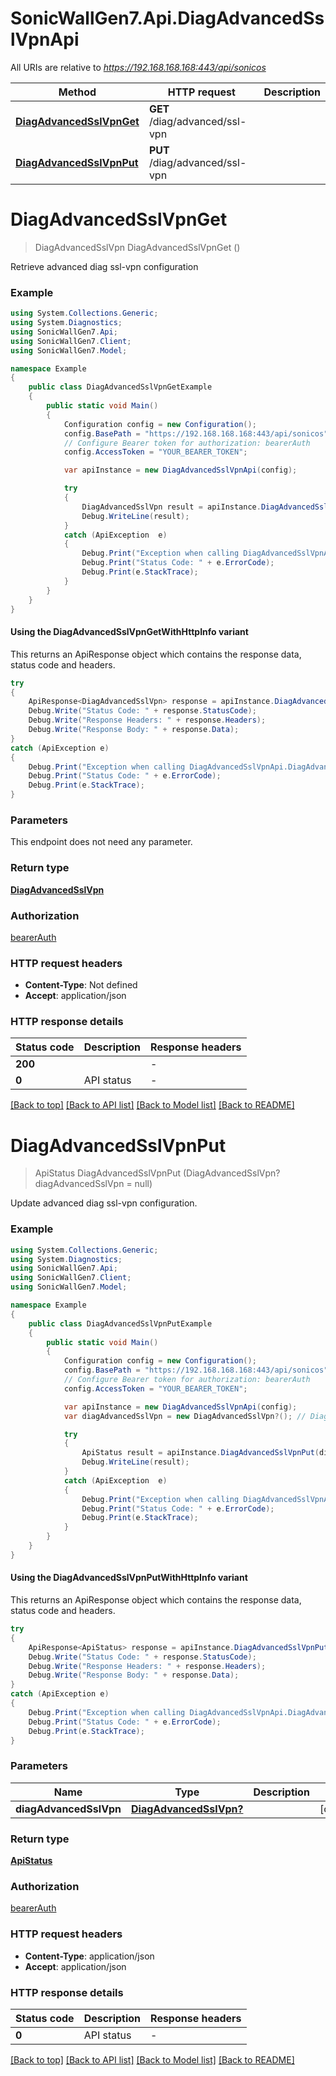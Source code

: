 # SonicWallGen7.Api.DiagAdvancedSslVpnApi

All URIs are relative to *https://192.168.168.168:443/api/sonicos*

| Method | HTTP request | Description |
|--------|--------------|-------------|
| [**DiagAdvancedSslVpnGet**](DiagAdvancedSslVpnApi.md#diagadvancedsslvpnget) | **GET** /diag/advanced/ssl-vpn |  |
| [**DiagAdvancedSslVpnPut**](DiagAdvancedSslVpnApi.md#diagadvancedsslvpnput) | **PUT** /diag/advanced/ssl-vpn |  |

<a id="diagadvancedsslvpnget"></a>
# **DiagAdvancedSslVpnGet**
> DiagAdvancedSslVpn DiagAdvancedSslVpnGet ()



Retrieve advanced diag ssl-vpn configuration

### Example
```csharp
using System.Collections.Generic;
using System.Diagnostics;
using SonicWallGen7.Api;
using SonicWallGen7.Client;
using SonicWallGen7.Model;

namespace Example
{
    public class DiagAdvancedSslVpnGetExample
    {
        public static void Main()
        {
            Configuration config = new Configuration();
            config.BasePath = "https://192.168.168.168:443/api/sonicos";
            // Configure Bearer token for authorization: bearerAuth
            config.AccessToken = "YOUR_BEARER_TOKEN";

            var apiInstance = new DiagAdvancedSslVpnApi(config);

            try
            {
                DiagAdvancedSslVpn result = apiInstance.DiagAdvancedSslVpnGet();
                Debug.WriteLine(result);
            }
            catch (ApiException  e)
            {
                Debug.Print("Exception when calling DiagAdvancedSslVpnApi.DiagAdvancedSslVpnGet: " + e.Message);
                Debug.Print("Status Code: " + e.ErrorCode);
                Debug.Print(e.StackTrace);
            }
        }
    }
}
```

#### Using the DiagAdvancedSslVpnGetWithHttpInfo variant
This returns an ApiResponse object which contains the response data, status code and headers.

```csharp
try
{
    ApiResponse<DiagAdvancedSslVpn> response = apiInstance.DiagAdvancedSslVpnGetWithHttpInfo();
    Debug.Write("Status Code: " + response.StatusCode);
    Debug.Write("Response Headers: " + response.Headers);
    Debug.Write("Response Body: " + response.Data);
}
catch (ApiException e)
{
    Debug.Print("Exception when calling DiagAdvancedSslVpnApi.DiagAdvancedSslVpnGetWithHttpInfo: " + e.Message);
    Debug.Print("Status Code: " + e.ErrorCode);
    Debug.Print(e.StackTrace);
}
```

### Parameters
This endpoint does not need any parameter.
### Return type

[**DiagAdvancedSslVpn**](DiagAdvancedSslVpn.md)

### Authorization

[bearerAuth](../README.md#bearerAuth)

### HTTP request headers

 - **Content-Type**: Not defined
 - **Accept**: application/json


### HTTP response details
| Status code | Description | Response headers |
|-------------|-------------|------------------|
| **200** |  |  -  |
| **0** | API status |  -  |

[[Back to top]](#) [[Back to API list]](../README.md#documentation-for-api-endpoints) [[Back to Model list]](../README.md#documentation-for-models) [[Back to README]](../README.md)

<a id="diagadvancedsslvpnput"></a>
# **DiagAdvancedSslVpnPut**
> ApiStatus DiagAdvancedSslVpnPut (DiagAdvancedSslVpn? diagAdvancedSslVpn = null)



Update advanced diag ssl-vpn configuration.

### Example
```csharp
using System.Collections.Generic;
using System.Diagnostics;
using SonicWallGen7.Api;
using SonicWallGen7.Client;
using SonicWallGen7.Model;

namespace Example
{
    public class DiagAdvancedSslVpnPutExample
    {
        public static void Main()
        {
            Configuration config = new Configuration();
            config.BasePath = "https://192.168.168.168:443/api/sonicos";
            // Configure Bearer token for authorization: bearerAuth
            config.AccessToken = "YOUR_BEARER_TOKEN";

            var apiInstance = new DiagAdvancedSslVpnApi(config);
            var diagAdvancedSslVpn = new DiagAdvancedSslVpn?(); // DiagAdvancedSslVpn? |  (optional) 

            try
            {
                ApiStatus result = apiInstance.DiagAdvancedSslVpnPut(diagAdvancedSslVpn);
                Debug.WriteLine(result);
            }
            catch (ApiException  e)
            {
                Debug.Print("Exception when calling DiagAdvancedSslVpnApi.DiagAdvancedSslVpnPut: " + e.Message);
                Debug.Print("Status Code: " + e.ErrorCode);
                Debug.Print(e.StackTrace);
            }
        }
    }
}
```

#### Using the DiagAdvancedSslVpnPutWithHttpInfo variant
This returns an ApiResponse object which contains the response data, status code and headers.

```csharp
try
{
    ApiResponse<ApiStatus> response = apiInstance.DiagAdvancedSslVpnPutWithHttpInfo(diagAdvancedSslVpn);
    Debug.Write("Status Code: " + response.StatusCode);
    Debug.Write("Response Headers: " + response.Headers);
    Debug.Write("Response Body: " + response.Data);
}
catch (ApiException e)
{
    Debug.Print("Exception when calling DiagAdvancedSslVpnApi.DiagAdvancedSslVpnPutWithHttpInfo: " + e.Message);
    Debug.Print("Status Code: " + e.ErrorCode);
    Debug.Print(e.StackTrace);
}
```

### Parameters

| Name | Type | Description | Notes |
|------|------|-------------|-------|
| **diagAdvancedSslVpn** | [**DiagAdvancedSslVpn?**](DiagAdvancedSslVpn?.md) |  | [optional]  |

### Return type

[**ApiStatus**](ApiStatus.md)

### Authorization

[bearerAuth](../README.md#bearerAuth)

### HTTP request headers

 - **Content-Type**: application/json
 - **Accept**: application/json


### HTTP response details
| Status code | Description | Response headers |
|-------------|-------------|------------------|
| **0** | API status |  -  |

[[Back to top]](#) [[Back to API list]](../README.md#documentation-for-api-endpoints) [[Back to Model list]](../README.md#documentation-for-models) [[Back to README]](../README.md)

